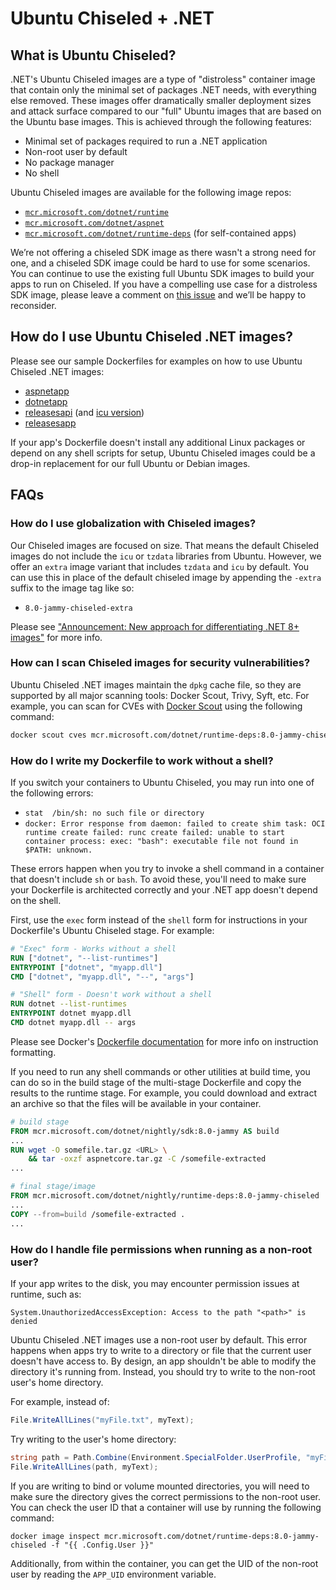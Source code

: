# Ubuntu Chiseled + .NET

## What is Ubuntu Chiseled?

.NET's Ubuntu Chiseled images are a type of "distroless" container image that contain only the minimal set of packages .NET needs, with everything else removed.
These images offer dramatically smaller deployment sizes and attack surface compared to our "full" Ubuntu images that are based on the Ubuntu base images. This is achieved through the following features:

- Minimal set of packages required to run a .NET application
- Non-root user by default
- No package manager
- No shell

Ubuntu Chiseled images are available for the following image repos:
- [`mcr.microsoft.com/dotnet/runtime`](../README.runtime.md)
- [`mcr.microsoft.com/dotnet/aspnet`](../README.aspnet.md)
- [`mcr.microsoft.com/dotnet/runtime-deps`](../README.runtime-deps.md) (for self-contained apps)

We’re not offering a chiseled SDK image as there wasn't a strong need for one, and a chiseled SDK image could be hard to use for some scenarios.
You can continue to use the existing full Ubuntu SDK images to build your apps to run on Chiseled.
If you have a compelling use case for a distroless SDK image, please leave a comment on [this issue](https://github.com/dotnet/dotnet-docker/issues/4942) and we’ll be happy to reconsider.

## How do I use Ubuntu Chiseled .NET images?

Please see our sample Dockerfiles for examples on how to use Ubuntu Chiseled .NET images:
- [aspnetapp](../samples/aspnetapp/Dockerfile.chiseled)
- [dotnetapp](../samples/dotnetapp/Dockerfile.chiseled)
- [releasesapi](../samples/releasesapi/Dockerfile.ubuntu-chiseled) (and [icu version](../samples/releasesapi/Dockerfile.ubuntu-chiseled-icu))
- [releasesapp](../samples/releasesapp/Dockerfile.chiseled)

If your app's Dockerfile doesn't install any additional Linux packages or depend on any shell scripts for setup, Ubuntu Chiseled images could be a drop-in replacement for our full Ubuntu or Debian images.

## FAQs

### How do I use globalization with Chiseled images?

Our Chiseled images are focused on size. That means the default Chiseled images do not include the `icu` or `tzdata`
libraries from Ubuntu. However, we offer an `extra` image variant that includes `tzdata` and `icu` by default. You can
use this in place of the default chiseled image by appending the `-extra` suffix to the image tag like so:

- `8.0-jammy-chiseled-extra`

Please see ["Announcement: New approach for differentiating .NET 8+ images"](https://github.com/dotnet/dotnet-docker/discussions/4821) for more info.

### How can I scan Chiseled images for security vulnerabilities?

Ubuntu Chiseled .NET images maintain the `dpkg` cache file, so they are supported by all major scanning tools: Docker Scout, Trivy, Syft, etc.
For example, you can scan for CVEs with [Docker Scout](https://docs.docker.com/scout/) using the following command:

```bash
docker scout cves mcr.microsoft.com/dotnet/runtime-deps:8.0-jammy-chiseled
```

### How do I write my Dockerfile to work without a shell?

If you switch your containers to Ubuntu Chiseled, you may run into one of the following errors:

- `stat  /bin/sh: no such file or directory`
- `docker: Error response from daemon: failed to create shim task: OCI runtime create failed: runc create failed: unable to start container process: exec: "bash": executable file not found in $PATH: unknown.`

These errors happen when you try to invoke a shell command in a container that doesn't include `sh` or `bash`.
To avoid these, you'll need to make sure your Dockerfile is architected correctly and your .NET app doesn't depend on the shell.

First, use the `exec` form instead of the `shell` form for instructions in your Dockerfile's Ubuntu Chiseled stage. For example:

```Dockerfile
# "Exec" form - Works without a shell
RUN ["dotnet", "--list-runtimes"]
ENTRYPOINT ["dotnet", "myapp.dll"]
CMD ["dotnet", "myapp.dll", "--", "args"]

# "Shell" form - Doesn't work without a shell
RUN dotnet --list-runtimes
ENTRYPOINT dotnet myapp.dll
CMD dotnet myapp.dll -- args
```

Please see Docker's [Dockerfile documentation](https://docs.docker.com/engine/reference/builder/#run) for more info on instruction formatting.

If you need to run any shell commands or other utilities at build time, you can do so in the build stage of the multi-stage Dockerfile and copy the results to the runtime stage.
For example, you could download and extract an archive so that the files will be available in your container.

```Dockerfile
# build stage
FROM mcr.microsoft.com/dotnet/nightly/sdk:8.0-jammy AS build
...
RUN wget -O somefile.tar.gz <URL> \
    && tar -oxzf aspnetcore.tar.gz -C /somefile-extracted
...

# final stage/image
FROM mcr.microsoft.com/dotnet/nightly/runtime-deps:8.0-jammy-chiseled
...
COPY --from=build /somefile-extracted .
...
```

### How do I handle file permissions when running as a non-root user?

If your app writes to the disk, you may encounter permission issues at runtime, such as:

```
System.UnauthorizedAccessException: Access to the path "<path>" is denied
```

Ubuntu Chiseled .NET images use a non-root user by default.
This error happens when apps try to write to a directory or file that the current user doesn't have access to.
By design, an app shouldn't be able to modify the directory it's running from. Instead, you should try to write to the non-root user's home directory.

For example, instead of:

```cs
File.WriteAllLines("myFile.txt", myText);
```

Try writing to the user's home directory:

```cs
string path = Path.Combine(Environment.SpecialFolder.UserProfile, "myFile.txt");
File.WriteAllLines(path, myText);
```

If you are writing to bind or volume mounted directories, you will need to make sure the directory gives the correct permissions to the non-root user.
You can check the user ID that a container will use by running the following command:

```
docker image inspect mcr.microsoft.com/dotnet/runtime-deps:8.0-jammy-chiseled -f "{{ .Config.User }}"
```

Additionally, from within the container, you can get the UID of the non-root user by reading the `APP_UID` environment variable.

